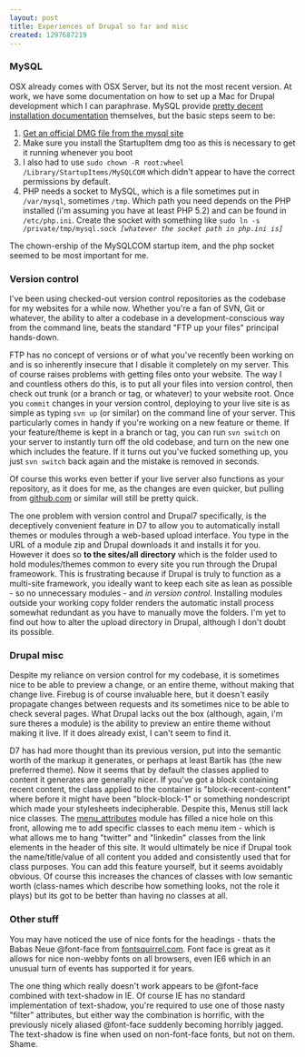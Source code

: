 ```yaml
---
layout: post
title: Experiences of Drupal so far and misc
created: 1297687219
---
```

<h3>MySQL</h3>
OSX already comes with OSX Server, but its not the most recent version. At work, we have some documentation on how to set up a Mac for Drupal development which I can paraphrase. MySQL provide <a href="http://dev.mysql.com/doc/refman/5.1/en/macosx-installation-notes.html">pretty decent installation documentation</a> themselves, but the basic steps seem to be:
<ol>
<li><a href="http://dev.mysql.com/downloads/mysql/">Get an official DMG file from the mysql site</a></li>
<li>Make sure you install the StartupItem dmg too as this is necessary to get it running whenever you boot</li>
<li>I also had to use <code>sudo chown -R root:wheel /Library/StartupItems/MySQLCOM</code> which didn't appear to have the correct permissions by default.</li>
<li>PHP needs a socket to MySQL, which is a file sometimes put in  <code>/var/mysql</code>, sometimes  <code>/tmp</code>. Which path you need depends on the PHP installed (i'm assuming you have at least PHP 5.2) and can be found in <code>/etc/php.ini</code>. Create the socket with something like <code>sudo ln -s /private/tmp/mysql.sock <em>[whatever the socket path in php.ini is]</em></code></li>
</ol>

The chown-ership of the MySQLCOM startup item, and the php socket seemed to be most important for me.

<h3>Version control</h3>
I've been using checked-out version control repositories as the codebase for my websites for a while now. Whether you're a fan of SVN, Git or whatever, the ability to alter a codebase in a development-conscious way from the command line, beats the standard "FTP up your files" principal hands-down. 

FTP has no concept of versions or of what you've recently been working on and is so inherently insecure that I disable it completely on my server. This of course raises problems with getting files onto your website. The way I and countless others do this, is to put all your files into version control, then check out trunk (or a branch or tag, or whatever) to your website root. Once you <code>commit</code> changes in your version control, deploying to your live site is as simple as typing <code>svn up</code> (or similar) on the command line of your server. This particularly comes in handy if you're working on a new feature or theme. If your feature/theme is kept in a branch or tag, you can run <code>svn switch</code> on your server to instantly turn off the old codebase, and turn on the new one which includes the feature. If it turns out you've fucked something up, you just <code>svn switch</code> back again and the mistake is removed in seconds.

Of course this works even better if your live server also functions as your repository, as it does for me, as the changes are even quicker, but pulling from <a href="http://github.com">github.com</a> or similar will still be pretty quick.

The one problem with version control and Drupal7 specifically, is the deceptively convenient feature in D7 to allow you to automatically install themes or modules through a web-based upload interface. You type in the URL of a module zip and Drupal downloads it and installs it for you. However it does so <strong>to the sites/all directory</strong> which is the folder used to hold modules/themes common to every site you run through the Drupal frameowork. This is frustrating because if Drupal is truly to function as a multi-site framework, you ideally want to keep each site as lean as possible - so no unnecessary modules - and <em>in version control</em>. Installing modules outside your working copy folder renders the automatic install process somewhat redundant as you have to manually move the folders. I'm yet to find out how to alter the upload directory in Drupal, although I don't doubt its possible.

<h3>Drupal misc</h3>

Despite my reliance on version control for my codebase, it is sometimes nice to be able to preview a change, or an entire theme, without making that change live. Firebug is of course invaluable here, but it doesn't easily propagate changes between requests and its sometimes nice to be able to check several pages. What Drupal lacks out the box (although, again, i'm sure theres a module) is the ability to preview an entire theme without making it live. If it does already exist, I can't seem to find it.

D7 has had more thought than its previous version, put into the semantic worth of the markup it generates, or perhaps at least Bartik has (the new preferred theme). Now it seems that by default the classes applied to content it generates are generally nicer. If you've got a block containing recent content, the class applied to the container is "block-recent-content" where before it might have been "block-block-1" or something nondescript which made your stylesheets indecipherable. Despite this, Menus still lack nice classes. The <a href="http://drupal.org/project/menu_attributes">menu_attributes</a> module has filled a nice hole on this front, allowing me to add specific classes to each menu item - which is what allows me to hang "twitter" and "linkedin" classes from the link elements in the header of this site. It would ultimately be nice if Drupal took the name/title/value of all content you added and consistently used that for class purposes. You can add this feature yourself, but it seems avoidably obvious. Of course this increases the chances of classes with low semantic worth (class-names which describe how something looks, not the role it plays) but its got to be better than having no classes at all.

<h3>Other stuff</h3>
You may have noticed the use of nice fonts for the headings - thats the Babas Neue @font-face from <a href="http://fontsquirrel.com">fontsquirrel.com</a>. Font face is great as it allows for nice non-webby fonts on all browsers, even IE6 which in an unusual turn of events has supported it for years.

The one thing which really doesn't work appears to be @font-face combined with text-shadow in IE. Of course IE has no standard implementation of text-shadow, you're required to use one of those nasty "filter" attributes, but either way the combination is horrific, with the previously nicely aliased @font-face suddenly becoming horribly jagged. The text-shadow is fine when used on non-font-face fonts, but not on them. Shame.

